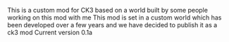 This is a custom mod for CK3 based on a world built by some people working on this mod with me
This mod is set in a custom world which has been developed over a few years and we have decided to publish it as a ck3 mod
Current version 0.1a